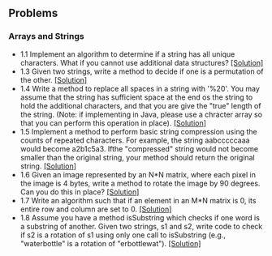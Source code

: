 ## Problems

### Arrays and Strings
- 1.1 Implement an algorithm to determine if a string has all unique characters. What if you cannot use additional data structures? [[Solution]](../code/1.1.java)
- 1.3 Given two strings, write a method to decide if one is a permutation of the other. [[Solution]](../code/1.3.java)
- 1.4 Write a method to replace all spaces in a string with '%20'. You may assume that the string has sufficient space at the end os the string to hold the additional characters, and that you are give the "true" length of the string. (Note: if implementing in Java, please use a chracter array so that you can perform this operation in place). [[Solution]](../code/1.4.java)
- 1.5 Implement a method to perform basic string compression using the counts of repeated characters. For example, the string aabcccccaaa would become a2b1c5a3. Ifthe "compressed" string would not become smaller than the original string, your method should return the original string. [[Solution]](../code/1.5.java)
- 1.6 Given an image represented by an N*N matrix, where each pixel in the image is 4 bytes, write a method to rotate the image by 90 degrees. Can you do this in place? [[Solution]](https://github.com/hxwang/Leetcode/blob/master/code/Rotate-Image.java)
- 1.7 Write an algorithm such that if an element in an M*N matrix is 0, its entire row and column are set to 0. [[Solution]](https://github.com/hxwang/Leetcode/blob/master/code/Set-Matrix-Zeros.java)
- 1.8 Assume you have a method isSubstring which checks if one word is a substring of another. Given two strings, s1 and s2, write code to check if s2 is a rotation of s1 using only one call to isSubstring (e.g., "waterbottle" is a rotation of "erbottlewat"). [[Solution]](../code/1.8.java)
